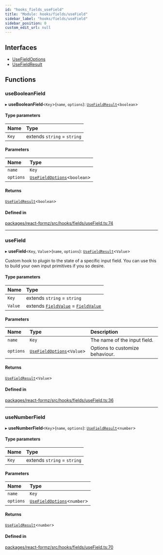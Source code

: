 ```yaml
---
id: "hooks_fields_useField"
title: "Module: hooks/fields/useField"
sidebar_label: "hooks/fields/useField"
sidebar_position: 0
custom_edit_url: null
---
```


## Interfaces

- [UseFieldOptions](../interfaces/hooks_fields_useField.UseFieldOptions.md)
- [UseFieldResult](../interfaces/hooks_fields_useField.UseFieldResult.md)

## Functions

### useBooleanField

▸ **useBooleanField**<`Key`\>(`name`, `options`): [`UseFieldResult`](../interfaces/hooks_fields_useField.UseFieldResult.md)<`boolean`\>

#### Type parameters

| Name | Type |
| :------ | :------ |
| `Key` | extends `string` = `string` |

#### Parameters

| Name | Type |
| :------ | :------ |
| `name` | `Key` |
| `options` | [`UseFieldOptions`](../interfaces/hooks_fields_useField.UseFieldOptions.md)<`boolean`\> |

#### Returns

[`UseFieldResult`](../interfaces/hooks_fields_useField.UseFieldResult.md)<`boolean`\>

#### Defined in

[packages/react-formz/src/hooks/fields/useField.ts:74](https://github.com/ZerryStack/react-formz/blob/main/packages/react-formz/src/hooks/fields/useField.ts#L74)

___

### useField

▸ **useField**<`Key`, `Value`\>(`name`, `options`): [`UseFieldResult`](../interfaces/hooks_fields_useField.UseFieldResult.md)<`Value`\>

Custom hook to plugin to the state of a specific input field. You can use this to
build your own input primitives if you so desire.

#### Type parameters

| Name | Type |
| :------ | :------ |
| `Key` | extends `string` = `string` |
| `Value` | extends [`FieldValue`](types_field.md#fieldvalue) = [`FieldValue`](types_field.md#fieldvalue) |

#### Parameters

| Name | Type | Description |
| :------ | :------ | :------ |
| `name` | `Key` | The name of the input field. |
| `options` | [`UseFieldOptions`](../interfaces/hooks_fields_useField.UseFieldOptions.md)<`Value`\> | Options to customize behaviour. |

#### Returns

[`UseFieldResult`](../interfaces/hooks_fields_useField.UseFieldResult.md)<`Value`\>

#### Defined in

[packages/react-formz/src/hooks/fields/useField.ts:36](https://github.com/ZerryStack/react-formz/blob/main/packages/react-formz/src/hooks/fields/useField.ts#L36)

___

### useNumberField

▸ **useNumberField**<`Key`\>(`name`, `options`): [`UseFieldResult`](../interfaces/hooks_fields_useField.UseFieldResult.md)<`number`\>

#### Type parameters

| Name | Type |
| :------ | :------ |
| `Key` | extends `string` = `string` |

#### Parameters

| Name | Type |
| :------ | :------ |
| `name` | `Key` |
| `options` | [`UseFieldOptions`](../interfaces/hooks_fields_useField.UseFieldOptions.md)<`number`\> |

#### Returns

[`UseFieldResult`](../interfaces/hooks_fields_useField.UseFieldResult.md)<`number`\>

#### Defined in

[packages/react-formz/src/hooks/fields/useField.ts:70](https://github.com/ZerryStack/react-formz/blob/main/packages/react-formz/src/hooks/fields/useField.ts#L70)
